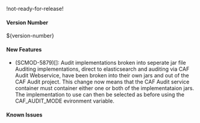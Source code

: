 !not-ready-for-release!

#### Version Number
${version-number}

#### New Features
- (SCMOD-5879)[]: Audit implementations broken into seperate jar file
    Auditing implementations, direct to elasticsearch and auditing via CAF Audit Webservice, have been broken into their own jars and out of the CAF Audit project. This change now means that the CAF Audit service container must container either one or both of the implementataion jars.
 The implementation to use can then be selected as before using the CAF_AUDIT_MODE evironment variable. 

#### Known Issues
